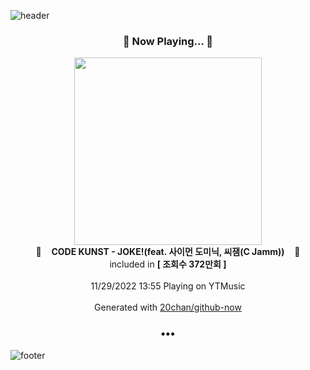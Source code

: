 ![header](https://capsule-render.vercel.app/api?type=wave&height=170&section=header&text=Hi.%20I'm%20SHIFT&fontColor=090707&fontAlignX=45&fontAlignY=65&fontSize=100)

<h3 align="center">🎵 Now Playing... 🎵</h3>
<p align="center">
  <a href="https://music.youtube.com/watch?v=6rDo1MKPal8">
    <img width="300" src="https://i.ytimg.com/vi/6rDo1MKPal8/sddefault.jpg?sqp=-oaymwEWCJADEOEBIAQqCghqEJQEGHgg6AJIWg&rs">
  </a>
  <br>
  🎵&nbsp&nbsp&nbsp <b>CODE KUNST - JOKE!(feat. 사이먼 도미닉, 씨잼(C Jamm))</b> &nbsp&nbsp&nbsp🎵
  <br>
  included in <b>[ 조회수 372만회 ]</b>
  
  <br />
  <br />
  11/29/2022 13:55 Playing on YTMusic
  <br />
  <br />
  Generated with <a href="https://github.com/20chan/github-now">20chan/github-now</a>
</p>

<h3 align="center">•••</h3>

![footer](https://capsule-render.vercel.app/api?type=wave&height=150&section=footer)
